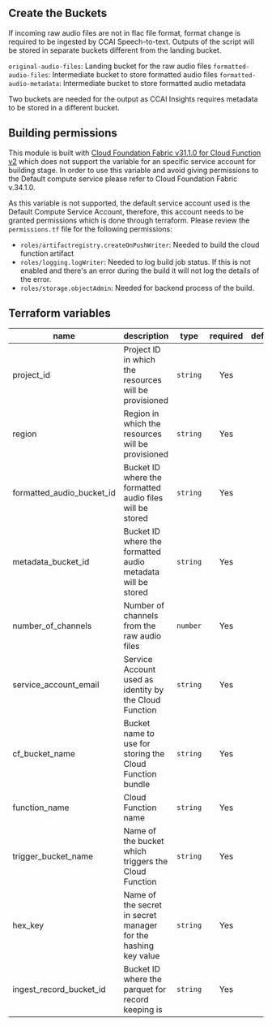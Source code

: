 ## Create the Buckets
If incoming raw audio files are not in flac file format, format change is required to be ingested by CCAI Speech-to-text. Outputs of the script will be stored in separate buckets different from the landing bucket.

`original-audio-files`: Landing bucket for the raw audio files
`formatted-audio-files`: Intermediate bucket to store formatted audio files
`formatted-audio-metadata`: Intermediate bucket to store formatted audio metadata

Two buckets are needed for the output as CCAI Insights requires metadata to be stored in a different bucket.

## Building permissions
This module is built with [Cloud Foundation Fabric v31.1.0 for Cloud Function v2](https://github.com/GoogleCloudPlatform/cloud-foundation-fabric/tree/v31.1.0/modules/cloud-function-v2) which does not support the variable for an specific service account for building stage. In order to use this variable and avoid giving permissions to the Default compute service please refer to Cloud Foundation Fabric v.34.1.0. 

As this variable is not supported, the default service account used is the Default Compute Service Account, therefore, this account needs to be granted permissions which is done through terraform. Please review the `permissions.tf` file for the following permissions: 
 - `roles/artifactregistry.createOnPushWriter`: Needed to build the cloud function artifact
 - `roles/logging.logWriter`: Needed to log build job status. If this is not enabled and there's an error during the build it will not log the details of the error. 
 - `roles/storage.objectAdmin`: Needed for backend process of the build. 

## Terraform variables

| name | description | type | required | default | example |
|---|---|:---:|:---:|:---:|:---:|
|project_id|Project ID in which the resources will be provisioned|`string`|Yes|||
|region|Region in which the resources will be provisioned|`string`|Yes||`us-central1`|
|formatted_audio_bucket_id|Bucket ID where the formatted audio files will be stored|`string`|Yes||`formatted-audio-files`|
|metadata_bucket_id|Bucket ID where the formatted audio metadata will be stored|`string`|Yes||`formatted-audio-metadata`|
|number_of_channels|Number of channels from the raw audio files|`number`|Yes|`2`||
|service_account_email|Service Account used as identity by the Cloud Function|`string`|Yes|||
|cf_bucket_name|Bucket name to use for storing the Cloud Function bundle|`string`|Yes|||
|function_name|Cloud Function name|`string`|Yes||`audio-format-change`|
|trigger_bucket_name|Name of the bucket which triggers the Cloud Function|`string`|Yes||`original-audio-files`|
|hex_key| Name of the secret in secret manager for the hashing key value| `string` | Yes |  | `original-filename-key` |
|ingest_record_bucket_id|Bucket ID where the parquet for record keeping is|`string`|Yes||`ingest-record-bucket`|